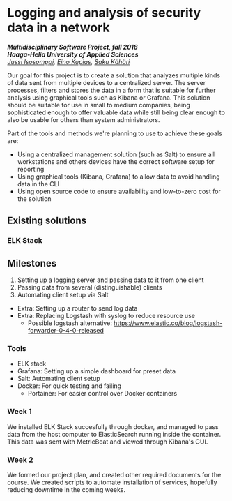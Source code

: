 # Logging and analysis of security data in a network
***Multidisciplinary Software Project, fall 2018***  
***Haaga-Helia University of Applied Sciences***  
*[Jussi Isosomppi](https://github.com/jisosomppi), [Eino Kupias](https://github.com/einokupias), [Saku Kähäri](https://github.com/nauskis)*

Our goal for this project is to create a solution that analyzes multiple kinds of data sent from multiple devices to a centralized server. The server processes, filters and stores the data in a form that is suitable for further analysis using graphical tools such as Kibana or Grafana. This solution should be suitable for use in small to medium companies, being sophisticated enough to offer valuable data while still being clear enough to also be usable for others than system administrators. 

Part of the tools and methods we're planning to use to achieve these goals are:
* Using a centralized management solution (such as Salt) to ensure all workstations and others devices have the correct software setup for reporting
* Using graphical tools (Kibana, Grafana) to allow data to avoid handling data in the CLI
* Using open source code to ensure availability and low-to-zero cost for the solution

## Existing solutions
### ELK Stack

## Milestones
1. Setting up a logging server and passing data to it from one client  
2. Passing data from several (distinguishable) clients  
3. Automating client setup via Salt  
* Extra: Setting up a router to send log data  
* Extra: Replacing Logstash with syslog to reduce resource use
  * Possible logstash alternative: https://www.elastic.co/blog/logstash-forwarder-0-4-0-released


### Tools
* ELK stack  
* Grafana: Setting up a simple dashboard for preset data
* Salt: Automating client setup
* Docker: For quick testing and failing
  * Portainer: For easier control over Docker containers

### Week 1
We installed ELK Stack succesfully through docker, and managed to pass data from the host computer to ElasticSearch running inside the container. This data was sent with MetricBeat and viewed through Kibana's GUI.

### Week 2
We formed our project plan, and created other required documents for the course. We created scripts to automate installation of services, hopefully reducing downtime in the coming weeks. 
